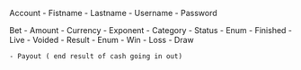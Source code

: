 Account
    - Fistname
    - Lastname
    - Username
    - Password

Bet
    - Amount
    - Currency
    - Exponent
    - Category
    - Status
        - Enum
            - Finished
            - Live
            - Voided
    - Result
        - Enum
            - Win
            - Loss
            - Draw

    - Payout ( end result of cash going in out)